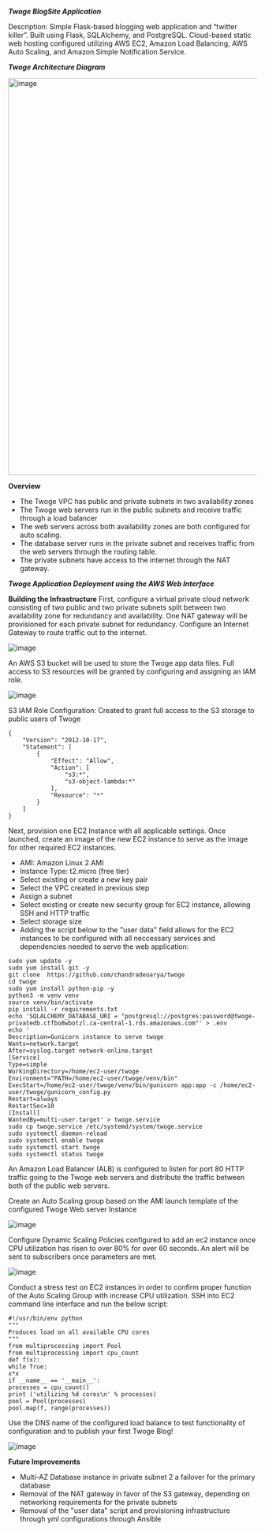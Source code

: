 ***Twoge BlogSite Application***

Description: Simple Flask-based blogging web application and “twitter killer”. Built using Flask, SQLAlchemy, and PostgreSQL. Cloud-based static web hosting configured utilizing AWS EC2, Amazon Load Balancing, AWS Auto Scaling, and Amazon Simple Notification Service.

***Twoge Architecture Diagram***

<img width="805" alt="image" src="https://github.com/perryb3693/twoge_app/assets/129805541/a9e1c429-c84b-49e2-a19f-7acbdbf7c30a">

**Overview**
- The Twoge VPC has public and private subnets in two availability zones
- The Twoge web servers run in the public subnets and receive traffic through a load balancer
- The web servers across both availability zones are both configured for auto scaling. 
- The database server runs in the private subnet and receives traffic from the web servers through the routing table. 
- The private subnets have access to the internet through the NAT gateway.

***Twoge Application Deployment using the AWS Web Interface***

**Building the Infrastructure**
First, configure a virtual private cloud network consisting of two public and two private subnets split between two availability zone for redundancy and availability. One NAT gateway will be provisioned for each private subnet for redundancy. Configure an Internet Gateway to route traffic out to the internet.

![image](https://github.com/perryb3693/twoge_app/assets/129805541/4fd77657-51d8-49b4-bd75-b40754c4af93)

An AWS S3 bucket will be used to store the Twoge app data files. Full access to S3 resources will be granted by configuring and assigning an IAM role.

![image](https://github.com/perryb3693/twoge_app/assets/129805541/72fb1a35-ef13-4738-9e5a-d3e7e0d8c693)

S3 IAM Role Configuration: Created to grant full access to the S3 storage to public users of Twoge
```
{
    "Version": "2012-10-17",
    "Statement": [
        {
            "Effect": "Allow",
            "Action": [
                "s3:*",
                "s3-object-lambda:*"
            ],
            "Resource": "*"
        }
    ]
}
```
Next, provision one EC2 Instance with all applicable settings. Once launched, create an image of the new EC2 instance to serve as the image for other required EC2 instances. 

- AMI: Amazon Linux 2 AMI
- Instance Type: t2.micro (free tier)
- Select existing or create a new key pair
- Select the VPC created in previous step
- Assign a subnet
- Select existing or create new security group for EC2 instance, allowing SSH and HTTP traffic
- Select storage size
- Adding the script below to the "user data" field allows for the EC2 instances to be configured with all neccessary services and dependencies needed to serve the web application: 
```
sudo yum update -y
sudo yum install git -y
git clone  https://github.com/chandradeoarya/twoge
cd twoge
sudo yum install python-pip -y
python3 -m venv venv
source venv/bin/activate
pip install -r requirements.txt
echo 'SQLALCHEMY_DATABASE_URI = "postgresql://postgres:password@twoge-privatedb.ctfbo8wbotzl.ca-central-1.rds.amazonaws.com"' > .env
echo '
Description=Gunicorn instance to serve twoge
Wants=network.target
After=syslog.target network-online.target
[Service]
Type=simple
WorkingDirectory=/home/ec2-user/twoge
Environment="PATH=/home/ec2-user/twoge/venv/bin"
ExecStart=/home/ec2-user/twoge/venv/bin/gunicorn app:app -c /home/ec2-user/twoge/gunicorn_config.py
Restart=always
RestartSec=10
[Install]
WantedBy=multi-user.target' > twoge.service
sudo cp twoge.service /etc/systemd/system/twoge.service
sudo systemctl daemon-reload
sudo systemctl enable twoge
sudo systemctl start twoge
sudo systemctl status twoge
```
An Amazon Load Balancer (ALB) is configured to listen for port 80 HTTP traffic going to the Twoge web servers and distribute the traffic between both of the public web servers.

Create an Auto Scaling group based on the AMI launch template of the configured Twoge Web server Instance

![image](https://github.com/perryb3693/twoge_app/assets/129805541/6e0cb8d0-92b7-4e96-853b-7232c089ebe2)

Configure Dynamic Scaling Policies configured to add an ec2 instance once CPU utilization has risen to over 80% for over 60 seconds. An alert will be sent to subscribers once parameters are met. 

![image](https://github.com/perryb3693/twoge_app/assets/129805541/ea927ff9-d2a7-4814-af6c-a3dcf038d484)

Conduct a stress test on EC2 instances in order to confirm proper function of the Auto Scaling Group with increase CPU utilization. SSH into EC2 command line interface and run the below script:
```
#!/usr/bin/env python
"""
Produces load on all available CPU cores
"""
from multiprocessing import Pool
from multiprocessing import cpu_count
def f(x):
while True:
x*x
if __name__ == '__main__':
processes = cpu_count()
print ('utilizing %d cores\n' % processes)
pool = Pool(processes)
pool.map(f, range(processes))
```

Use the DNS name of the configured load balance to test functionality of configuration and to publish your first Twoge Blog!

![image](https://github.com/perryb3693/twoge_app/assets/129805541/efbf5334-50fe-4a8f-99c7-fed601dc50ae)

**Future Improvements**
- Multi-AZ Database instance in private subnet 2 a failover for the primary database
- Removal of the NAT gateway in favor of the S3 gateway, depending on networking requirements for the private subnets
- Removal of the "user data" script and provisioning infrastructure through yml configurations through Ansible
